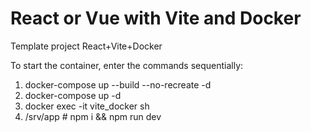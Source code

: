 # React or Vue with Vite and Docker
 Template project React+Vite+Docker

To start the container, enter the commands sequentially:
1) docker-compose up --build --no-recreate -d
2) docker-compose up -d
3) docker exec -it vite_docker sh
4) /srv/app # npm i && npm run dev
